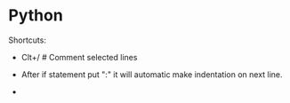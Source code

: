 # Python

Shortcuts:

* Clt+/      # Comment selected lines
* After if statement put ":" it will automatic make indentation on next line.

* 


